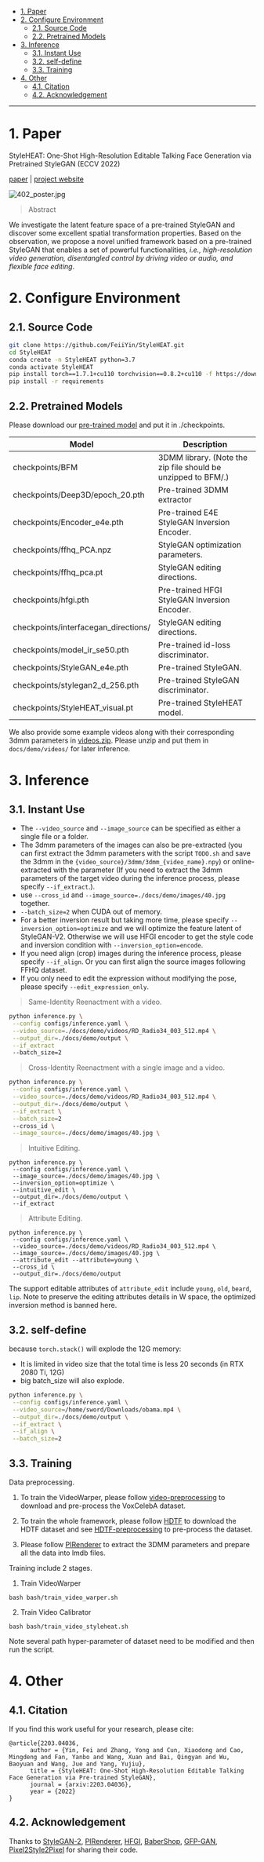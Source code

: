 - [1. Paper](#1-paper)
- [2. Configure Environment](#2-configure-environment)
  - [2.1. Source Code](#21-source-code)
  - [2.2. Pretrained Models](#22-pretrained-models)
- [3. Inference](#3-inference)
  - [3.1. Instant Use](#31-instant-use)
  - [3.2. self-define](#32-self-define)
  - [3.3. Training](#33-training)
- [4. Other](#4-other)
  - [4.1. Citation](#41-citation)
  - [4.2. Acknowledgement](#42-acknowledgement)

---
# 1. Paper

StyleHEAT: One-Shot High-Resolution Editable Talking Face Generation via Pretrained StyleGAN (ECCV 2022)

[paper](https://arxiv.org/pdf/2203.04036.pdf) | [project website](https://FeiiYin.github.io/StyleHEAT/)

  
![402_poster.jpg](/docs/images/402_poster.jpg)

 
> Abstract

We investigate the latent feature space of a pre-trained StyleGAN and discover some excellent spatial transformation properties. 
Based on the observation, we propose a novel unified framework based on a pre-trained StyleGAN that enables a set of powerful functionalities, 
*i.e.,* *high-resolution video generation, disentangled control by driving video or audio, and flexible face editing*. 

# 2. Configure Environment

## 2.1. Source Code
```bash
git clone https://github.com/FeiiYin/StyleHEAT.git
cd StyleHEAT
conda create -n StyleHEAT python=3.7
conda activate StyleHEAT
pip install torch==1.7.1+cu110 torchvision==0.8.2+cu110 -f https://download.pytorch.org/whl/torch_stable.html
pip install -r requirements
```


## 2.2. Pretrained Models

Please download our [pre-trained model]() and put it in ./checkpoints.

|Model|Description|
|-|-|
|checkpoints/BFM|3DMM library. (Note the zip file should be unzipped to BFM/.)|
|checkpoints/Deep3D/epoch_20.pth|Pre-trained 3DMM extractor|
|checkpoints/Encoder_e4e.pth|Pre-trained E4E StyleGAN Inversion Encoder.|
|checkpoints/ffhq_PCA.npz|StyleGAN optimization parameters.|
|checkpoints/ffhq_pca.pt|StyleGAN editing directions.|
|checkpoints/hfgi.pth|Pre-trained HFGI StyleGAN Inversion Encoder.|
|checkpoints/interfacegan_directions/|StyleGAN editing directions.|
|checkpoints/model_ir_se50.pth|Pre-trained id-loss discriminator.|
|checkpoints/StyleGAN_e4e.pth|Pre-trained StyleGAN.|
|checkpoints/stylegan2_d_256.pth|Pre-trained StyleGAN discriminator.|
|checkpoints/StyleHEAT_visual.pt|Pre-trained StyleHEAT model.|


We also provide some example videos along with their corresponding 3dmm parameters in [videos.zip](https://drive.google.com/drive/folders/1-m47oPsa3kxjgK5eSJ8g8sHzG4zr2oRc?usp=sharing).
Please unzip and put them in `docs/demo/videos/` for later inference.

# 3. Inference
## 3.1. Instant Use

- The `--video_source` and `--image_source` can be specified as either a single file or a folder.
- The 3dmm parameters of the images can also be pre-extracted (you can first extract the 3dmm parameters with the script `TODO.sh` and save the 3dmm in the `{video_source}/3dmm/3dmm_{video_name}.npy`) or online-extracted with the parameter (If you need to extract the 3dmm parameters of the target video during the inference process, please specify `--if_extract`.).
- use `--cross_id` and `--image_source=./docs/demo/images/40.jpg` together.
- `--batch_size=2` when CUDA out of memory.
- For a better inversion result but taking more time, please specify `--inversion_option=optimize` and we will optimize the feature latent of StyleGAN-V2. Otherwise we will use HFGI encoder to get the style code and inversion condition with `--inversion_option=encode`. 
- If you need align (crop) images during the inference process, please specify `--if_align`. Or you can first align the source images following FFHQ dataset. 
- If you only need to edit the expression without modifying the pose, please specify `--edit_expression_only`.  

> Same-Identity Reenactment with a video.
```bash
python inference.py \
 --config configs/inference.yaml \
 --video_source=./docs/demo/videos/RD_Radio34_003_512.mp4 \
 --output_dir=./docs/demo/output \
 --if_extract
 --batch_size=2
```


> Cross-Identity Reenactment with a single image and a video.

```bash
python inference.py \
 --config configs/inference.yaml \
 --video_source=./docs/demo/videos/RD_Radio34_003_512.mp4 \
 --output_dir=./docs/demo/output \
 --if_extract \
 --batch_size=2
 --cross_id \
 --image_source=./docs/demo/images/40.jpg \
```





 


> Intuitive Editing. 
```
python inference.py \
 --config configs/inference.yaml \
 --image_source=./docs/demo/images/40.jpg \
 --inversion_option=optimize \
 --intuitive_edit \
 --output_dir=./docs/demo/output \
 --if_extract
```

> Attribute Editing.
```
python inference.py \
 --config configs/inference.yaml \
 --video_source=./docs/demo/videos/RD_Radio34_003_512.mp4 \
 --image_source=./docs/demo/images/40.jpg \
 --attribute_edit --attribute=young \
 --cross_id \
 --output_dir=./docs/demo/output
```  
The support editable attributes of `attribute_edit` include `young`, `old`, `beard`, `lip`. 
Note to preserve the editing attributes details in W space, the optimized inversion method is banned here. 


## 3.2. self-define

because `torch.stack()` will explode the 12G memory:
- It is limited in video size that the total time is less 20 seconds (in RTX 2080 Ti, 12G) 
- big batch_size will also explode.

```bash
python inference.py \
 --config configs/inference.yaml \
 --video_source=/home/sword/Downloads/obama.mp4 \
 --output_dir=./docs/demo/output \
 --if_extract \
 --if_align \
 --batch_size=2
```

## 3.3. Training

Data preprocessing.

1. To train the VideoWarper, please follow [video-preprocessing](https://github.com/AliaksandrSiarohin/video-preprocessing)
to download and pre-process the VoxCelebA dataset.

2. To train the whole framework, please follow [HDTF](https://github.com/universome/HDTF)
to download the HDTF dataset and see [HDTF-preprocessing](utils/data_preprocess/README.md) to pre-process the dataset.

3. Please follow [PIRenderer](https://github.com/RenYurui/PIRender) to extract the 3DMM parameters and prepare all the data into lmdb files. 

<!--
Or you can directly download the [HDTF-processed]() to get the processed demo dataset.  
-->

Training include 2 stages.

1. Train VideoWarper
```
bash bash/train_video_warper.sh
```


2. Train Video Calibrator
```
bash bash/train_video_styleheat.sh
```

Note several path hyper-parameter of dataset need to be modified and then run the script.
# 4. Other
## 4.1. Citation
If you find this work useful for your research, please cite:

``` 
@article{2203.04036,
      author = {Yin, Fei and Zhang, Yong and Cun, Xiaodong and Cao, Mingdeng and Fan, Yanbo and Wang, Xuan and Bai, Qingyan and Wu, Baoyuan and Wang, Jue and Yang, Yujiu},
      title = {StyleHEAT: One-Shot High-Resolution Editable Talking Face Generation via Pre-trained StyleGAN}, 
      journal = {arxiv:2203.04036},  
      year = {2022}
}
```

## 4.2. Acknowledgement
Thanks to 
[StyleGAN-2](https://github.com/NVlabs/stylegan2), 
[PIRenderer](https://github.com/RenYurui/PIRender), 
[HFGI](https://github.com/Tengfei-Wang/HFGI), 
[BaberShop](https://github.com/ZPdesu/Barbershop), 
[GFP-GAN](https://github.com/TencentARC/GFPGAN), 
[Pixel2Style2Pixel](https://github.com/eladrich/pixel2style2pixel) 
for sharing their code.
